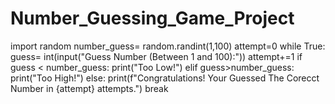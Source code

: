 # Number_Guessing_Game_Project

import random
number_guess= random.randint(1,100)
attempt=0
while True:
    guess= int(input("Guess Number (Between 1 and 100):"))
    attempt+=1
    if guess < number_guess:
        print("Too Low!")
    elif guess>number_guess:
        print("Too High!")
    else:
        print(f"Congratulations! Your Guessed The Corecct Number in {attempt} attempts.")
        break
